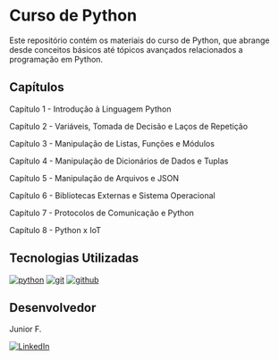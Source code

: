 # Curso de Python

Este repositório contém os materiais do curso de Python, que abrange desde conceitos básicos até tópicos avançados relacionados a programação em Python.

## Capítulos
Capítulo 1 - Introdução à Linguagem Python

Capítulo 2 - Variáveis, Tomada de Decisão e Laços de Repetição

Capítulo 3 - Manipulação de Listas, Funções e Módulos

Capítulo 4 - Manipulação de Dicionários de Dados e Tuplas

Capítulo 5 - Manipulação de Arquivos e JSON

Capítulo 6 - Bibliotecas Externas e Sistema Operacional

Capítulo 7 - Protocolos de Comunicação e Python

Capítulo 8 - Python x IoT

##  Tecnologias Utilizadas

<div style="display: inline_block">
  <a href="#" title="Python"><img  alt="python" src="https://img.shields.io/badge/python-3670A0?style=for-the-badge&logo=python&logoColor=ffdd54" /></a>
  <a href="#" title="Git"><img alt="git" src="https://img.shields.io/badge/GIT-E44C30?style=for-the-badge&logo=git&logoColor=white"></a>
  <a href="#" title="GitHub"><img alt="github" src="https://img.shields.io/badge/GitHub-100000?style=for-the-badge&logo=github&logoColor=white"></a>
</div>

## Desenvolvedor

Junior F.

<div style="display: inline_block">
  <a href="https://www.linkedin.com/in/osmarjosefacinjr" target="_blank" title="LinkedIn"><img loading="lazy" src="https://img.shields.io/badge/-LinkedIn-%230077B5?style=for-the-badge&logo=linkedin&logoColor=white" alt="LinkedIn"></a>
</div>
